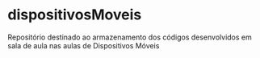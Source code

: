 # dispositivosMoveis
Repositório destinado ao armazenamento dos códigos desenvolvidos em sala de aula nas aulas de Dispositivos Móveis
